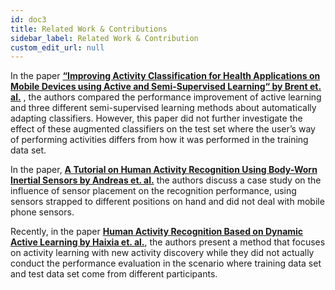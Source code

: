 ```yaml
---
id: doc3
title: Related Work & Contributions
sidebar_label: Related Work & Contribution
custom_edit_url: null
---
```


In the paper [**“Improving Activity Classification for Health Applications on Mobile Devices using Active and Semi-Supervised Learning“ by Brent et. al.**](https://citeseerx.ist.psu.edu/viewdoc/download?doi=10.1.1.176.4918&rep=rep1&type=pdf) , the authors compared the performance improvement of active learning and three different semi-supervised learning methods about automatically adapting classifiers. However, this paper did not further investigate the effect of these augmented classifiers on the test set where the user’s way of performing activities differs from how it was performed in the training data set.
 
In the paper, [**A Tutorial on Human Activity Recognition Using Body-Worn Inertial Sensors by Andreas et. al.**](https://dl.acm.org/doi/10.1145/2499621) the authors discuss a case study on the influence of sensor placement on the recognition performance, using sensors strapped to different positions on hand and did not deal with mobile phone sensors. 

Recently, in the paper [**Human Activity Recognition Based on Dynamic Active Learning by Haixia et. al.**](https://ieeexplore-ieee-org.ezproxy.lib.utexas.edu/stamp/stamp.jsp?tp=&arnumber=9153742&tag=1), the authors present a method that focuses on activity learning with new activity discovery while they did not actually conduct the performance evaluation in the scenario where training data set and test data set come from different participants.
